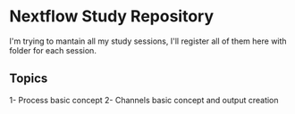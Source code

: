 # Nextflow Study Repository

I'm trying to mantain all my study sessions, I'll register all of them here with folder for each session.

## Topics
 1- Process basic concept
 2- Channels basic concept and output creation
